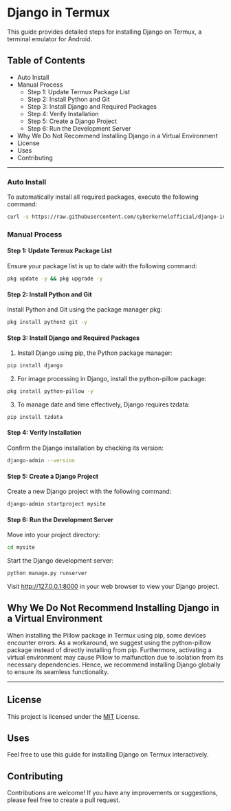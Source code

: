 # Django in Termux
This guide provides detailed steps for installing Django on Termux, a terminal emulator for Android.

## Table of Contents
- Auto Install
- Manual Process
  - Step 1: Update Termux Package List
  - Step 2: Install Python and Git
  - Step 3: Install Django and Required Packages
  - Step 4: Verify Installation
  - Step 5: Create a Django Project
  - Step 6: Run the Development Server
- Why We Do Not Recommend Installing Django in a Virtual Environment
- License
- Uses
- Contributing

---

### Auto Install
To automatically install all required packages, execute the following command:
```bash
curl -s https://raw.githubusercontent.com/cyberkernelofficial/django-in-termux/main/commands.txt | bash
```

### Manual Process
#### Step 1: Update Termux Package List
Ensure your package list is up to date with the following command:
```bash
pkg update -y && pkg upgrade -y
```

#### Step 2: Install Python and Git
Install Python and Git using the package manager pkg:
```bash
pkg install python3 git -y
```

#### Step 3: Install Django and Required Packages
1. Install Django using pip, the Python package manager:
```bash
pip install django
```
2. For image processing in Django, install the python-pillow package:
```bash
pkg install python-pillow -y
```
3. To manage date and time effectively, Django requires tzdata:
```bash
pip install tzdata
```

#### Step 4: Verify Installation
Confirm the Django installation by checking its version:
```bash
django-admin --version
```

#### Step 5: Create a Django Project
Create a new Django project with the following command:
```bash
django-admin startproject mysite
```

#### Step 6: Run the Development Server
Move into your project directory:
```bash
cd mysite
```
Start the Django development server:
```bash
python manage.py runserver
```
Visit http://127.0.0.1:8000 in your web browser to view your Django project.

## Why We Do Not Recommend Installing Django in a Virtual Environment
When installing the Pillow package in Termux using pip, some devices encounter errors.
As a workaround, we suggest using the python-pillow package instead of directly installing from pip.
Furthermore, activating a virtual environment may cause Pillow to malfunction due to isolation from its necessary dependencies.
Hence, we recommend installing Django globally to ensure its seamless functionality.

---

## License
This project is licensed under the [MIT](LICENSE) License.
  
## Uses
Feel free to use this guide for installing Django on Termux interactively.

## Contributing
Contributions are welcome!
If you have any improvements or suggestions, please feel free to create a pull request.
